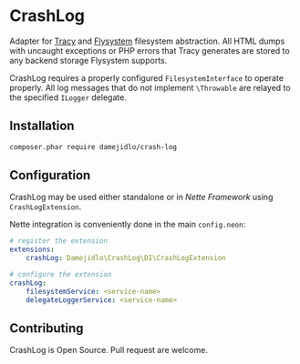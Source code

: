 CrashLog
====

Adapter for [Tracy](https://tracy.nette.org/en/) and
[Flysystem](https://flysystem.thephpleague.com/) filesystem abstraction.
All HTML dumps with uncaught exceptions or PHP errors that Tracy generates
are stored to any backend storage Flysystem supports. 

CrashLog requires a properly configured `FilesystemInterface` to operate 
properly. All log messages that do not implement `\Throwable` are relayed
to the specified `ILogger` delegate. 

Installation
----
```bash
composer.phar require damejidlo/crash-log
```

Configuration
----
CrashLog may be used either standalone or in _Nette Framework_ using 
`CrashLogExtension`.

Nette integration is conveniently done in the main `config.neon`:
```yml
# register the extension
extensions:
	crashLog: Damejidlo\CrashLog\DI\CrashLogExtension

# configure the extension
crashLog:
	filesystemService: <service-name>
	delegateLoggerService: <service-name>

```

Contributing
----
CrashLog is Open Source. Pull request are welcome. 
